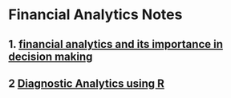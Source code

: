 # Financial Analytics Notes

## 1. [financial analytics and its importance in decision making](https://www.kaggle.com/code/devamin/overview-of-financial-analytics-and-its-importance)

## 2 [Diagnostic Analytics using R](https://www.kaggle.com/code/devamin/diagnostic-analytics-using-r)

